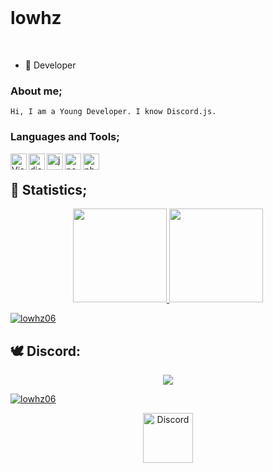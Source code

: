 <br>
<h1>lowhz</h1>


<br> 

- 🌱 Developer  <br/>

### About me;
	
	Hi, I am a Young Developer. I know Discord.js.

### Languages and Tools;

<img align="left" alt="Visual Studio Code" width="26px" src="https://i.imgur.com/LwSdAlE.png" />
<img align="left" alt="discord.js" width="26px" src="https://i.imgur.com/SI1DZf3.png" />
<img align="left" alt="js" width="26px" src="https://i.imgur.com/3u1wzwE.png" />
<img align="left" alt="node.js" width="26px" src="https://i.imgur.com/tYLFZBh.png" /> 
<img align="left" alt="photoshop" width="26px" src="https://i.imgur.com/OC1RcS5.jpg" /> <br />

## 🍁 Statistics;
<p align="center">
  <a href="https://github.com/lowhz06">
<img height="150em" src="https://github-readme-stats.vercel.app/api/top-langs/?username=lowhz06&layout=compact&theme=material-palenight&langs_count=12" />
<img height="150em" src="https://github-readme-stats.vercel.app/api?username=lowhz06&show_icons=true&include_all_commits=true&theme=material-palenight" /> <br>
	<center> 
 <p align="left"> <img src="https://komarev.com/ghpvc/?username=lowhz06" alt="lowhz06" /> </p>
	  </center>
  </a>
</p>

## 🕊 Discord:
  <p align="center">
  <div align="center"><img src=https://discord.c99.nl/widget/theme-3/855353076415725601.png></div>
  
<p align="left"> <a href="https://github.com/ryo-ma/github-profile-trophy"><img src="https://github-profile-trophy.vercel.app/?username=lowhz06" alt="lowhz06" /></a> </p>

<p align="center">
	<img src="https://cdn.discordapp.com/emojis/818107220566343682.png?v=1%22%3E" alt="Discord" width="80"/>
  </a>
